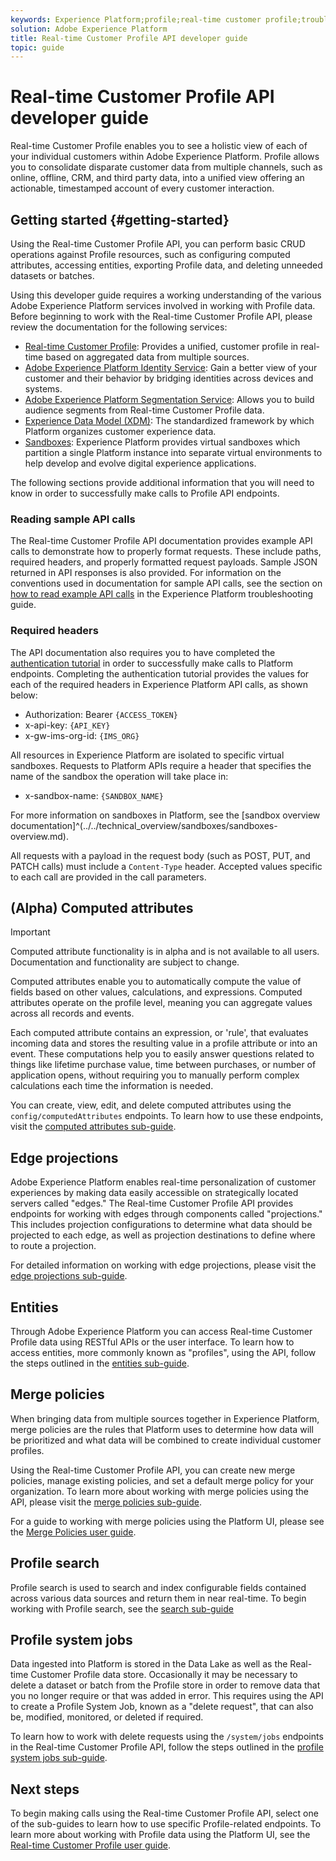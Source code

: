 ```yaml
---
keywords: Experience Platform;profile;real-time customer profile;troubleshooting;API
solution: Adobe Experience Platform
title: Real-time Customer Profile API developer guide
topic: guide
---
```


# Real-time Customer Profile API developer guide

Real-time Customer Profile enables you to see a holistic view of each of your individual customers within Adobe Experience Platform. Profile allows you to consolidate disparate customer data from multiple channels, such as online, offline, CRM, and third party data, into a unified view offering an actionable, timestamped account of every customer interaction.

## Getting started {#getting-started}

Using the Real-time Customer Profile API, you can perform basic CRUD operations against Profile resources, such as configuring computed attributes, accessing entities, exporting Profile data, and deleting unneeded datasets or batches.

Using this developer guide requires a working understanding of the various Adobe Experience Platform services involved in working with Profile data. Before beginning to work with the Real-time Customer Profile API, please review the documentation for the following services:

* [Real-time Customer Profile](../home.md): Provides a unified, customer profile in real-time based on aggregated data from multiple sources.
* [Adobe Experience Platform Identity Service](../../identity-service/home.md): Gain a better view of your customer and their behavior by bridging identities across devices and systems.
* [Adobe Experience Platform Segmentation Service](../../segmentation/home.md): Allows you to build audience segments from Real-time Customer Profile data.
* [Experience Data Model (XDM)](../../xdm/home.md): The standardized framework by which Platform organizes customer experience data.
* [Sandboxes](../../sandboxes/home.md): Experience Platform provides virtual sandboxes which partition a single Platform instance into separate virtual environments to help develop and evolve digital experience applications.

The following sections provide additional information that you will need to know in order to successfully make calls to Profile API endpoints.

### Reading sample API calls

The Real-time Customer Profile API documentation provides example API calls to demonstrate how to properly format requests. These include paths, required headers, and properly formatted request payloads. Sample JSON returned in API responses is also provided. For information on the conventions used in documentation for sample API calls, see the section on [how to read example API calls](../../landing/troubleshooting.md#how-do-i-format-an-api-request) in the Experience Platform troubleshooting guide.

### Required headers

The API documentation also requires you to have completed the [authentication tutorial](../../tutorials/authentication.md) in order to successfully make calls to Platform endpoints. Completing the authentication tutorial provides the values for each of the required headers in Experience Platform API calls, as shown below:

* Authorization: Bearer `{ACCESS_TOKEN}`
* x-api-key: `{API_KEY}`
* x-gw-ims-org-id: `{IMS_ORG}`

All resources in Experience Platform are isolated to specific virtual sandboxes. Requests to Platform APIs require a header that specifies the name of the sandbox the operation will take place in:

* x-sandbox-name: `{SANDBOX_NAME}`

For more information on sandboxes in Platform, see the [sandbox overview documentation]^(../../technical_overview/sandboxes/sandboxes-overview.md). 

All requests with a payload in the request body (such as POST, PUT, and PATCH calls) must include a `Content-Type` header. Accepted values specific to each call are provided in the call parameters.

## (Alpha) Computed attributes

>[!IMPORTANT] 
>Computed attribute functionality is in alpha and is not available to all users. Documentation and functionality are subject to change.

Computed attributes enable you to automatically compute the value of fields based on other values, calculations, and expressions. Computed attributes operate on the profile level, meaning you can aggregate values across all records and events.

Each computed attribute contains an expression, or 'rule', that evaluates incoming data and stores the resulting value in a profile attribute or into an event. These computations help you to easily answer questions related to things like lifetime purchase value, time between purchases, or number of application opens, without requiring you to manually perform complex calculations each time the information is needed.

You can create, view, edit, and delete computed attributes using the `config/computedAttributes` endpoints. To learn how to use these endpoints, visit the [computed attributes sub-guide](computed-attributes.md).

## Edge projections

Adobe Experience Platform enables real-time personalization of customer experiences by making data easily accessible on strategically located servers called "edges." The Real-time Customer Profile API provides endpoints for working with edges through components called "projections." This includes projection configurations to determine what data should be projected to each edge, as well as projection destinations to define where to route a projection. 

For detailed information on working with edge projections, please visit the [edge projections sub-guide](edge-projections.md).

## Entities

Through Adobe Experience Platform you can access Real-time Customer Profile data using RESTful APIs or the user interface. To learn how to access entities, more commonly known as "profiles", using the API, follow the steps outlined in the [entities sub-guide](entities.md).

## Merge policies

When bringing data from multiple sources together in Experience Platform, merge policies are the rules that Platform uses to determine how data will be prioritized and what data will be combined to create individual customer profiles. 

Using the Real-time Customer Profile API, you can create new merge policies, manage existing policies, and set a default merge policy for your organization. To learn more about working with merge policies using the API, please visit the [merge policies sub-guide](merge-policies.md).

For a guide to working with merge policies using the Platform UI, please see the [Merge Policies user guide](../ui/merge-policies.md).

## Profile search

Profile search is used to search and index configurable fields contained across various data sources and return them in near real-time. To begin working with Profile search, see the [search sub-guide](profile-search.md)

## Profile system jobs

Data ingested into Platform is stored in the Data Lake as well as the Real-time Customer Profile data store. Occasionally it may be necessary to delete a dataset or batch from the Profile store in order to remove data that you no longer require or that was added in error. This requires using the API to create a Profile System Job, known as a "delete request", that can also be, modified, monitored, or deleted if required.

To learn how to work with delete requests using the `/system/jobs` endpoints in the Real-time Customer Profile API, follow the steps outlined in the [profile system jobs sub-guide](profile-system-jobs.md).

## Next steps

To begin making calls using the Real-time Customer Profile API, select one of the sub-guides to learn how to use specific Profile-related endpoints. To learn more about working with Profile data using the Platform UI, see the [Real-time Customer Profile user guide](../ui/user-guide.md).